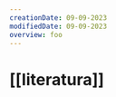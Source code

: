 ```yaml
---
creationDate: 09-09-2023
modifiedDate: 09-09-2023
overview: foo
---
```

# <span id="c"><a>[[literatura]]</a></span>

